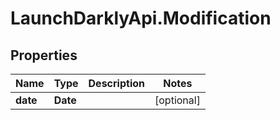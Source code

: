 # LaunchDarklyApi.Modification

## Properties

Name | Type | Description | Notes
------------ | ------------- | ------------- | -------------
**date** | **Date** |  | [optional] 


